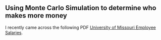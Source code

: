 
## Using Monte Carlo Simulation to determine who makes more money

I recently came across the following PDF [University of Missouri Employee Salaries](https://mospace.umsystem.edu/xmlui/bitstream/handle/10355/67263/AnnualSalaryReport2018-2019.pdf?sequence=1&isAllowed=y).


```python

```
